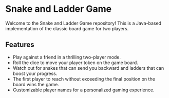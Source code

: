 # Snake and Ladder Game

Welcome to the Snake and Ladder Game repository! This is a Java-based implementation of the classic board game for two players.

## Features

- Play against a friend in a thrilling two-player mode.
- Roll the dice to move your player token on the game board.
- Watch out for snakes that can send you backward and ladders that can boost your progress.
- The first player to reach without exceeding the final position on the board wins the game.
- Customizable player names for a personalized gaming experience.

